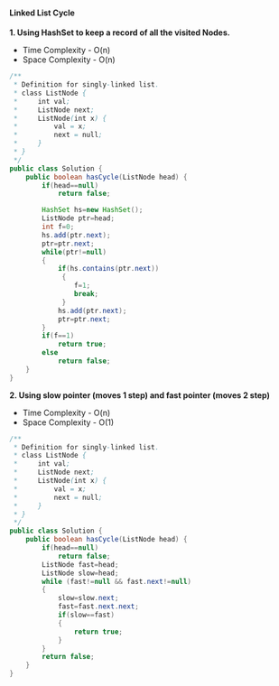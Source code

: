 #### Linked List Cycle

**1. Using HashSet to keep a record of all the visited Nodes.**

- Time Complexity - O(n)
- Space Complexity - O(n)

```java
/**
 * Definition for singly-linked list.
 * class ListNode {
 *     int val;
 *     ListNode next;
 *     ListNode(int x) {
 *         val = x;
 *         next = null;
 *     }
 * }
 */
public class Solution {
    public boolean hasCycle(ListNode head) {
        if(head==null)
            return false;

        HashSet hs=new HashSet();
        ListNode ptr=head;
        int f=0;
        hs.add(ptr.next);
        ptr=ptr.next;
        while(ptr!=null)
        {
            if(hs.contains(ptr.next))
             {  
                f=1;
                break;
             }
            hs.add(ptr.next);
            ptr=ptr.next;
        }
        if(f==1)
            return true;
        else
            return false;
    }
}
```

**2. Using slow pointer (moves 1 step) and fast pointer (moves 2 step)**

- Time Complexity - O(n)
- Space Complexity - O(1)

```java
/**
 * Definition for singly-linked list.
 * class ListNode {
 *     int val;
 *     ListNode next;
 *     ListNode(int x) {
 *         val = x;
 *         next = null;
 *     }
 * }
 */
public class Solution {
    public boolean hasCycle(ListNode head) {
        if(head==null)
            return false;
        ListNode fast=head;
        ListNode slow=head;
        while (fast!=null && fast.next!=null)
        {
            slow=slow.next;
            fast=fast.next.next;
            if(slow==fast)
            {
                return true;
            }
        }
        return false;
    }
}
```
